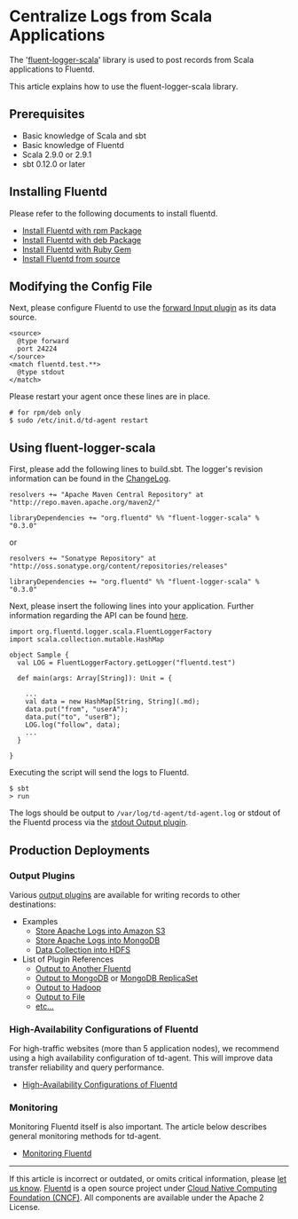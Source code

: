 # Centralize Logs from Scala Applications

The '[fluent-logger-scala](http://github.com/oza/fluent-logger-scala)'
library is used to post records from Scala applications to Fluentd.

This article explains how to use the fluent-logger-scala library.


## Prerequisites

-   Basic knowledge of Scala and sbt
-   Basic knowledge of Fluentd
-   Scala 2.9.0 or 2.9.1
-   sbt 0.12.0 or later

## Installing Fluentd

Please refer to the following documents to install fluentd.

-   [Install Fluentd with rpm Package](/articles/install-by-rpm.md)
-   [Install Fluentd with deb Package](/articles/install-by-deb.md)
-   [Install Fluentd with Ruby Gem](/articles/install-by-gem.md)
-   [Install Fluentd from source](/articles/install-from-source.md)

## Modifying the Config File

Next, please configure Fluentd to use the [forward Input plugin](/plugins/input/forward.md) as its data source.

``` {.CodeRay}
<source>
  @type forward
  port 24224
</source>
<match fluentd.test.**>
  @type stdout
</match>
```

Please restart your agent once these lines are in place.

``` {.CodeRay}
# for rpm/deb only
$ sudo /etc/init.d/td-agent restart
```

## Using fluent-logger-scala

First, please add the following lines to build.sbt. The logger's
revision information can be found in the
[ChangeLog](https://github.com/oza/fluent-logger-scala/blob/master/ChangeLog).

``` {.CodeRay}
resolvers += "Apache Maven Central Repository" at "http://repo.maven.apache.org/maven2/"

libraryDependencies += "org.fluentd" %% "fluent-logger-scala" % "0.3.0"
```

or

``` {.CodeRay}
resolvers += "Sonatype Repository" at "http://oss.sonatype.org/content/repositories/releases"

libraryDependencies += "org.fluentd" %% "fluent-logger-scala" % "0.3.0"
```

Next, please insert the following lines into your application. Further
information regarding the API can be found
[here](https://github.com/oza/fluent-logger-scala).

``` {.CodeRay}
import org.fluentd.logger.scala.FluentLoggerFactory
import scala.collection.mutable.HashMap

object Sample {
  val LOG = FluentLoggerFactory.getLogger("fluentd.test")

  def main(args: Array[String]): Unit = {

    ...
    val data = new HashMap[String, String](.md);
    data.put("from", "userA");
    data.put("to", "userB");
    LOG.log("follow", data);
    ...
  }

}
```

Executing the script will send the logs to Fluentd.

``` {.CodeRay}
$ sbt
> run
```

The logs should be output to `/var/log/td-agent/td-agent.log` or stdout
of the Fluentd process via the [stdout Output plugin](/plugins/output/out_stdout.md).

## Production Deployments

### Output Plugins

Various [output plugins](/plugins/output/README.md) are available for
writing records to other destinations:

-   Examples
    -   [Store Apache Logs into Amazon S3](/articles/apache-to-s3.md)
    -   [Store Apache Logs into MongoDB](/articles/apache-to-mongodb.md)
    -   [Data Collection into HDFS](/articles/http-to-hdfs.md)
-   List of Plugin References
    -   [Output to Another Fluentd](/plugins/output/out_forward.md)
    -   [Output to MongoDB](/plugins/output/out_mongo.md) or [MongoDB ReplicaSet](/plugins/output/out_mongo_replset.md)
    -   [Output to Hadoop](/plugins/output/out_webhdfs.md)
    -   [Output to File](/plugins/output/out_file.md)
    -   [etc...](http://fluentd.org/plugin/)

### High-Availability Configurations of Fluentd

For high-traffic websites (more than 5 application nodes), we recommend
using a high availability configuration of td-agent. This will improve
data transfer reliability and query performance.

-   [High-Availability Configurations of Fluentd](/deployment/high-availability.md)

### Monitoring

Monitoring Fluentd itself is also important. The article below describes
general monitoring methods for td-agent.

-   [Monitoring Fluentd](/deployment/monitoring.md)


------------------------------------------------------------------------

If this article is incorrect or outdated, or omits critical information, please [let us know](https://github.com/fluent/fluentd-docs/issues?state=open).
[Fluentd](http://www.fluentd.org/) is a open source project under [Cloud Native Computing Foundation (CNCF)](https://cncf.io/). All components are available under the Apache 2 License.
